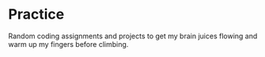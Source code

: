 Practice
========

Random coding assignments and projects to get my brain juices flowing and warm up my fingers before climbing.

